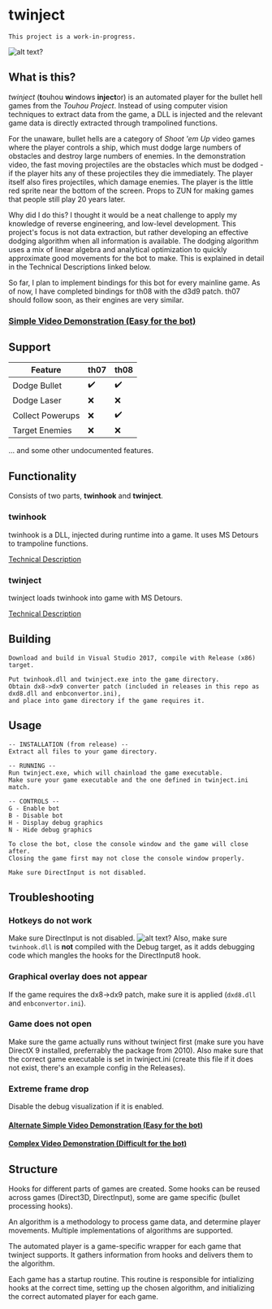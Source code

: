 # twinject
`This project is a work-in-progress.`

![alt text?](https://i.imgur.com/uimgJ4L.png)
## What is this?
_twinject_ (**t**ouhou **w**indows **inject**or) is an automated player for the bullet hell games from the *Touhou Project*. Instead of using computer vision techniques to extract data from the game, a DLL is injected and the relevant game data is directly extracted through trampolined functions.

For the unaware, bullet hells are a category of *Shoot 'em Up* video games where the player controls a ship, which must dodge large numbers of obstacles and destroy large numbers of enemies. In the demonstration video, the fast moving projectiles are the obstacles which must be dodged - if the player hits any of these projectiles they die immediately. The player itself also fires projectiles, which damage enemies. The player is the little red sprite near the bottom of the screen. Props to ZUN for making games that people still play 20 years later.

Why did I do this? I thought it would be a neat challenge to apply my knowledge of reverse engineering, and low-level development. This project's focus is not data extraction, but rather developing an effective dodging algorithm when all information is available. The dodging algorithm uses a mix of linear algebra and analytical optimization to quickly approximate good movements for the bot to make. This is explained in detail in the Technical Descriptions linked below.

So far, I plan to implement bindings for this bot for every mainline game. As of now, I have completed bindings for th08 with the d3d9 patch. th07 should follow soon, as their engines are very similar.

### [Simple Video Demonstration (Easy for the bot)](https://youtu.be/aW7tWWkghPY)

## Support
|Feature               |th07 |th08 |
|----------------------|-----|-----|
|Dodge Bullet          |✔️   |✔️  |
|Dodge Laser           |❌   |❌  |
|Collect Powerups      |❌   |✔️  |
|Target Enemies        |❌   |❌  |

... and some other undocumented features.

## Functionality
Consists of two parts, **twinhook** and **twinject**.

### twinhook
twinhook is a DLL, injected during runtime into a game. It uses MS Detours to trampoline functions.

[Technical Description](https://github.com/Netdex/twinject/blob/master/docs/twinhook_technical.md)

### twinject
twinject loads twinhook into game with MS Detours.

[Technical Description](https://github.com/Netdex/twinject/blob/master/docs/twinject_technical.md)

## Building
```
Download and build in Visual Studio 2017, compile with Release (x86) target.

Put twinhook.dll and twinject.exe into the game directory.
Obtain dx8->dx9 converter patch (included in releases in this repo as dxd8.dll and enbconvertor.ini),
and place into game directory if the game requires it.
```

## Usage
```
-- INSTALLATION (from release) --
Extract all files to your game directory.

-- RUNNING --
Run twinject.exe, which will chainload the game executable.
Make sure your game executable and the one defined in twinject.ini match.

-- CONTROLS --
G - Enable bot
B - Disable bot
H - Display debug graphics
N - Hide debug graphics 

To close the bot, close the console window and the game will close after.
Closing the game first may not close the console window properly.

Make sure DirectInput is not disabled.
```

## Troubleshooting
### Hotkeys do not work
Make sure DirectInput is not disabled.
![alt text?](https://i.imgur.com/r2unX8N.png)
Also, make sure `twinhook.dll` is **not** compiled with the Debug target, as it adds debugging code which mangles the hooks for the DirectInput8 hook.

### Graphical overlay does not appear
If the game requires the dx8->dx9 patch, make sure it is applied (`dxd8.dll` and `enbconvertor.ini`).

### Game does not open
Make sure the game actually runs without twinject first (make sure you have DirectX 9 installed, preferrably the package from 2010). 
Also make sure that the correct game executable is set in twinject.ini (create this file if it does not exist, there's an example config in the Releases).

### Extreme frame drop
Disable the debug visualization if it is enabled.

#### [Alternate Simple Video Demonstration (Easy for the bot)](https://youtu.be/lxQqjiYvZiE)
#### [Complex Video Demonstration (Difficult for the bot)](https://www.youtube.com/watch?v=xiQNC4w72L4)

## Structure
Hooks for different parts of games are created. Some hooks can be reused across games (Direct3D, DirectInput), some are game specific (bullet processing hooks).

An algorithm is a methodology to process game data, and determine player movements. Multiple implementations of algorithms are supported.

The automated player is a game-specific wrapper for each game that twinject supports. It gathers information from hooks and delivers them to the algorithm.

Each game has a startup routine. This routine is responsible for intializing hooks at the correct time, setting up the chosen algorithm, and initializing the correct automated player for each game.


